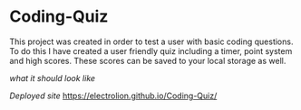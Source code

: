 # Coding-Quiz

This project was created in order to test a user with basic coding questions.
To do this I have created a user friendly quiz including a timer, point system and high scores. These scores can be saved to your local storage as well.


*what it should look like*


*Deployed site*
https://electrolion.github.io/Coding-Quiz/
